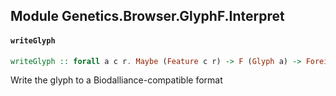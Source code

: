 ## Module Genetics.Browser.GlyphF.Interpret

#### `writeGlyph`

``` purescript
writeGlyph :: forall a c r. Maybe (Feature c r) -> F (Glyph a) -> Foreign
```

Write the glyph to a Biodalliance-compatible format


